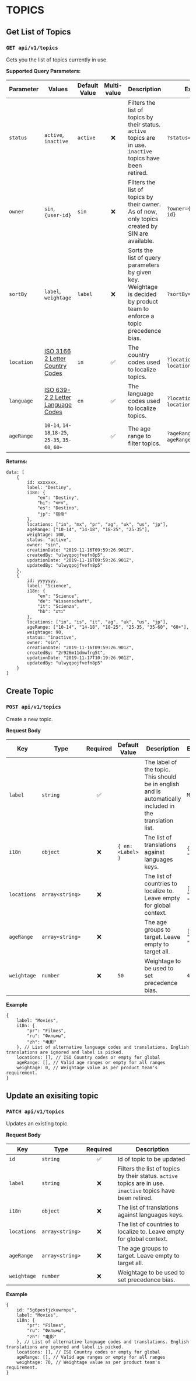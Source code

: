 # TOPICS

##  Get List of Topics
### `GET api/v1/topics`

Gets you the list of topics currently in use.

**Supported Query Parameters:** 

|Parameter| Values|Default Value|Multi-value| Description |Example|
| --- | --- | --- | :---: | --- | --- |
| `status` | `active`, `inactive` | `active`  | :x: | Filters the list of topics by their status. `active` topics are in use. `inactive` topics have been retired.|   `?status=inactive`|
| `owner` | `sin`, `{user-id}` | `sin`  | :x: | Filters the list of topics by their owner. As of now, only topics created by SIN are available.|   `?owner={some-user-id}`|
| `sortBy` | `label`, `weightage` | `label`  |  :x: |Sorts the list of query parameters by given key. Weightage is decided by product team to enforce a topic precedence bias.|   `?sortBy=label`|
| `location` | [ISO 3166 2 Letter Country Codes](https://www.iban.com/country-codes)| `in`|:white_check_mark: | The country codes used to localize topics. |`?location=uk`, `?location=in,us,fr,uk`|
| `language` | [ISO 639-2 2 Letter Language Codes](https://www.iban.com/country-codes)| `en`|:white_check_mark: | The language codes used to localize topics. |`?location=de`, `?location=en,hi,de,as`|
| `ageRange` | `10-14`, `14-18`,`18-25`, `25-35`, `35-60`, `60+` | |:white_check_mark: | The age range to filter topics.  |`?ageRange=10-14`,`?ageRange=10-14,14-18`|

**Returns:** 
```
data: [
    {
        id: xxxxxxx,
        label: "Destiny",
        i18n: {
            "en": "Destiny",
            "hi": "भाग्य",
            "es": "Destino",
            "jp": "宿命"
        },
        locations: ["in", "mx", "pr", "ag", "uk", "us", "jp"],
        ageRange: ["10-14", "14-18", "18-25", "25-35"],
        weightage: 100,
        status: "active",
        owner: "sin",
        creationDate: "2019-11-16T09:59:26.901Z",
        createdBy: "ulwyqpojfvefn8p5",
        updationDate: "2019-11-16T09:59:26.901Z",
        updatedBy: "ulwyqpojfvefn8p5"
    },
    {
        id: yyyyyyy,
        label: "Science",
        i18n: {
            "en": "Science",
            "de": "Wissenschaft",
            "it": "Scienza",
            "hb": "מדע"
        },
        locations: ["in", "is", "it", "ag", "uk", "us", "jp"],
        ageRange: ["10-14", "14-18", "18-25", "25-35, "35-60", "60+"],
        weightage: 90,
        status: "inactive",
        owner: "sin",
        creationDate: "2019-11-16T09:59:26.901Z",
        createdBy: "2r926m11dmwfrg5t",
        updationDate: "2019-11-17T10:19:26.901Z",
        updatedBy: "ulwyqpojfvefn8p5"
    }
]
```

## Create Topic

### `POST api/v1/topics`

Create a new topic.

**Request Body**

|      Key     |      Type     |    Required      |    Default Value    | Description |    Example      | 
|     ---      |     ---       |      :---:       |         ---         |     ---     |      ---        |
| `label`      |    `string`   |:white_check_mark:|                     | The label of the topic. This should be in english and is automatically included in the translation list. |`Movies`|
| `i18n`       |    `object`   |       :x:        |  `{ en: <Label> }`  | The list of translations against languages keys. |`{ "zh": "电影" }`|
| `locations`  |`array<string>`|       :x:        |                     | The list of countries to localize to. Leave empty for global context. |`["in", "uk", "us"]`|
| `ageRange`   |`array<string>`|       :x:        |                     | The age groups to target. Leave empty to target all. |`["in", "uk", "us"]`|
| `weightage`  |   `number`    |       :x:        |        `50`         | Weightage to be used to set precedence bias. |`40`|

**Example**
```
{
    label: "Movies",
    i18n: {
        "pr": "Filmes",
        "ru": "Фильмы",
        "zh": "电影"
    }, // List of alternative language codes and translations. English translations are ignored and label is picked.
    locations: [], // ISO Country codes or empty for global
    ageRange: [], // Valid age ranges or empty for all ranges
    weightage: 0, // Weightage value as per product team's requirement.
}
```

## Update an exisiting topic
### `PATCH api/v1/topics`

Updates an existing topic.

**Request Body**

|      Key     |      Type     |    Required      | Description |
|     ---      |     ---       |      :---:       |     ---     |
| `id`         |    `string`   |:white_check_mark:| Id of topic to be updated |
| `label`      |    `string`   |       :x:        | Filters the list of topics by their status. `active` topics are in use. `inactive` topics have been retired. |
| `i18n`       |    `object`   |       :x:        | The list of translations against languages keys. |
| `locations`  |`array<string>`|       :x:        | The list of countries to localize to. Leave empty for global context. |
| `ageRange`   |`array<string>`|       :x:        | The age groups to target. Leave empty to target all. |
| `weightage`  |   `number`    |       :x:        | Weightage to be used to set precedence bias. |

**Example**
```
{
    id: "5g6pestjzkuwrnpu",
    label: "Movies",
    i18n: {
        "pr": "Filmes",
        "ru": "Фильмы",
        "zh": "电影"
    }, // List of alternative language codes and translations. English translations are ignored and label is picked.
    locations: [], // ISO Country codes or empty for global
    ageRange: [], // Valid age ranges or empty for all ranges
    weightage: 70, // Weightage value as per product team's requirement.
}
```
